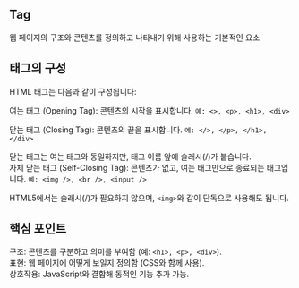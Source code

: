 ## Tag
 웹 페이지의 구조와 콘텐츠를 정의하고 나타내기 위해 사용하는 기본적인 요소

 ## 태그의 구성
HTML 태그는 다음과 같이 구성됩니다:

여는 태그 (Opening Tag): 콘텐츠의 시작을 표시합니다.
```예: <>, <p>, <h1>, <div>```

닫는 태그 (Closing Tag): 콘텐츠의 끝을 표시합니다.
```예: </>, </p>, </h1>, </div>```

닫는 태그는 여는 태그와 동일하지만, 태그 이름 앞에 슬래시(/)가 붙습니다.\
자체 닫는 태그 (Self-Closing Tag): 콘텐츠가 없고, 여는 태그만으로 종료되는 태그입니다. ```예: <img />, <br />, <input />```

HTML5에서는 슬래시(/)가 필요하지 않으며, ```<img>```와 같이 단독으로 사용해도 됩니다.

## 핵심 포인트
구조: 콘텐츠를 구분하고 의미를 부여함 (예: ```<h1>, <p>, <div>```).\
표현: 웹 페이지에 어떻게 보일지 정의함 (CSS와 함께 사용).\
상호작용: JavaScript와 결합해 동적인 기능 추가 가능.